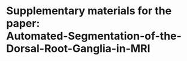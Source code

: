# Supplementary materials for the paper: <br>Automated-Segmentation-of-the-Dorsal-Root-Ganglia-in-MRI
